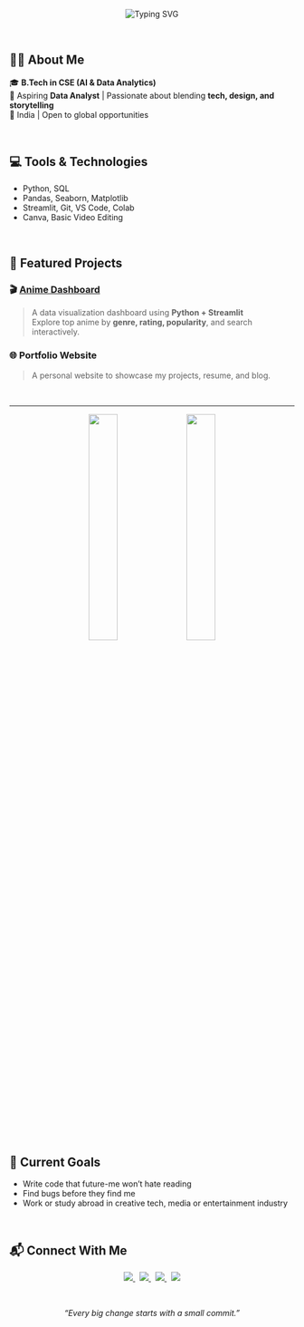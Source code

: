 
<p align="center">
  <img src="https://readme-typing-svg.demolab.com?font=Georgia&size=24&pause=1000&color=F78DA7&center=true&theme=tokyonight&vCenter=true&width=750&height=80&lines=Hello%2C+I'm+Padmavarshini.;AI+%26+Data+Analytics+Graduate.;Aspiring+Data+Analyst+%7C+Creative+Technologist.;Passionate+about+AI%2C+Media+%26+Design." alt="Typing SVG" />
</p>

<p>&nbsp;</p>



## 👩‍💻 About Me

🎓 **B.Tech in CSE (AI & Data Analytics)**  
🎯 Aspiring **Data Analyst** | Passionate about blending **tech, design, and storytelling**  
📍 India | Open to global opportunities  

<p>&nbsp;</p>

## 💻 Tools & Technologies

-  Python, SQL  
-  Pandas, Seaborn, Matplotlib  
-  Streamlit, Git, VS Code, Colab  
-  Canva, Basic Video Editing  

<p>&nbsp;</p>

## 🚀 Featured Projects

### 🎬 [Anime Dashboard](https://animedashboard.streamlit.app/)
> A data visualization dashboard using **Python + Streamlit**  
> Explore top anime by **genre, rating, popularity**, and search interactively.

### 🌐 Portfolio Website 
> A personal website to showcase my projects, resume, and blog.

<p>&nbsp;</p>

---

<p align="center">
  <img src="https://github-readme-stats.vercel.app/api?username=padmavarshini19&show_icons=true&theme=tokyonight&count_private=true&hide_border=true&title_color=FF69B4&icon_color=FF69B4&text_color=FFB6C1" width="32%" />
  &nbsp;
  <img src="https://github-readme-stats.vercel.app/api/top-langs/?username=padmavarshini19&layout=compact&hide_border=true&title_color=FF69B4&text_color=FFB6C1" width="32%" />
</p>

<p>&nbsp;</p>

## 🎯 Current Goals

-  Write code that future-me won’t hate reading
-  Find bugs before they find me 
-  Work or study abroad in creative tech, media or entertainment industry  

<p>&nbsp;</p>

## 📬 Connect With Me

<p align="center">
  <a href="mailto:padmavarshini19@gmail.com" target="_blank">
    <img src="https://img.shields.io/badge/Gmail-D14836?style=for-the-badge&logo=gmail&logoColor=white" />
  </a>
  &nbsp;
  <a href="https://www.linkedin.com/in/padmavarshini-clement-a51a27218/" target="_blank">
    <img src="https://img.shields.io/badge/LinkedIn-0A66C2?style=for-the-badge&logo=linkedin&logoColor=white" />
  </a>
  &nbsp;
  <a href="https://github.com/padmavarshini19" target="_blank">
    <img src="https://img.shields.io/badge/GitHub-181717?style=for-the-badge&logo=github&logoColor=white" />
  </a>
  &nbsp;
  <a href="https://your-portfolio-link.com" target="_blank">
    <img src="https://img.shields.io/badge/Portfolio-FF69B4?style=for-the-badge&logo=vercel&logoColor=white" />
  </a>
</p>

<p>&nbsp;</p>

<p align="center">
  <em>“Every big change starts with a small commit.”</em>
</p>
